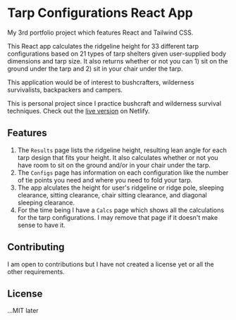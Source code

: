 # Tarp Configurations React App

My 3rd portfolio project which features React and Tailwind CSS.

This React app calculates the ridgeline height for 33 different tarp configurations based on 21 types of tarp shelters given user-supplied body dimensions and tarp size. It also returns whether or not you can 1) sit on the ground under the tarp and 2) sit in your chair under the tarp.

This application would be of interest to bushcrafters, wilderness survivalists, backpackers and campers.

This is personal project since I practice bushcraft and wilderness survival techniques. Check out the [live version](https://timely-longma-59205e.netlify.app/) on Netlify.

## Features

1. The `Results` page lists the ridgeline height, resulting lean angle for each tarp design that fits your height. It also calculates whether or not you have room to sit on the ground and/or in your chair under the tarp.
1. The `Configs` page has information on each configuration like the number of tie points you need and where you need to fold your tarp.
1. The app alculates the height for user's ridgeline or ridge pole, sleeping clearance, sitting clearance, chair sitting clearance, and diagonal sleeping clearance.
1. For the time being I have a `Calcs` page which shows all the calculations for the tarp configurations. I may remove that page if it doesn't make sense to have it.

## Contributing

I am open to contributions but I have not created a license yet or all the other requirements.

## License

...MIT later
